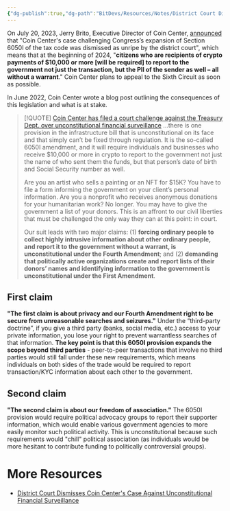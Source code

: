 ```yaml
---
{"dg-publish":true,"dg-path":"BitDevs/Resources/Notes/District Court Dismisses Coin Center's Case Against Unconstitutional Financial Surveillance.md","permalink":"/bit-devs/resources/notes/district-court-dismisses-coin-center-s-case-against-unconstitutional-financial-surveillance/","title":"District Court Dismisses Coin Center's Case Against Unconstitutional Financial Surveillance","tags":["politics, regulation, bitcoin, surveillance"],"noteIcon":"3","created":"2023-07-30T15:36:03.502-10:00","updated":"2023-07-30T21:30:15.001-10:00"}
---
```




On July 20, 2023, Jerry Brito, Executive Director of Coin Center, [announced](https://nitter.at/jerrybrito/status/1682073500184461321) that "Coin Center's case challenging Congress’s expansion of Section 6050I of the tax code was dismissed as unripe by the district court", which means that at the beginning of 2024, "**citizens who are recipients of crypto payments of $10,000 or more [will be required] to report to the government not just the transaction, but the PII of the sender as well – all without a warrant**." Coin Center plans to appeal to the Sixth Circuit as soon as possible.

In June 2022, Coin Center wrote a blog post outlining the consequences of this legislation and what is at stake.

> [!QUOTE] [Coin Center has filed a court challenge against the Treasury Dept. over unconstitutional financial surveillance](https://www.coincenter.org/coin-center-has-filed-a-court-challenge-against-the-treasury-dept-over-unconstitutional-financial-surveillance/)
> ...there is one provision in the infrastructure bill that is unconstitutional on its face and that simply can’t be fixed through regulation. It is the so-called 6050I amendment, and it will require individuals and businesses who receive $10,000 or more in crypto to report to the government not just the name of who sent them the funds, but that person’s date of birth and Social Security number as well.
> 
> Are you an artist who sells a painting or an NFT for $15K? You have to file a form informing the government on your client’s personal information. Are you a nonprofit who receives anonymous donations for your humanitarian work? No longer. You may have to give the government a list of your donors. This is an affront to our civil liberties that must be challenged the only way they can at this point: in court.
> 
> Our suit leads with two major claims: (1) **forcing ordinary people to collect highly intrusive information about other ordinary people, and report it to the government without a warrant, is unconstitutional under the Fourth Amendment**; and (2) **demanding that politically active organizations create and report lists of their donors’ names and identifying information to the government is unconstitutional under the First Amendment**. 

## First claim

**"The first claim is about privacy and our Fourth Amendment right to be secure from unreasonable searches and seizures."** Under the “third-party doctrine”, if you give a third party (banks, social media, etc.) access to your private information, you lose your right to prevent warrantless searches of that information. **The key point is that this 6050I provision expands the scope beyond third parties** - peer-to-peer transactions that involve no third parties would still fall under these new requirements, which means individuals on both sides of the trade would be required to report transaction/KYC information about each other to the government. 

## Second claim

**"The second claim is about our freedom of association."** The 6050I provision would require political advocacy groups to report their supporter information, which would enable various government agencies to more easily monitor such political activity. This is unconstitutional because such requirements would "chill" political association (as individuals would be more hesitant to contribute funding to politically controversial groups).

# More Resources
- [District Court Dismisses Coin Center's Case Against Unconstitutional Financial Surveillance](https://www.nobsbitcoin.com/coin-centers-case-against-unconstitutional-financial-surveillance-dismissed-in-district-court/)